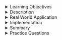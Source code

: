 
<details><summary>Learning Objectives</summary>
<br>

After completing this module, associates should be able to:

- To define PRIMARY KEY


</details>
<details><summary>Description</summary>
<br>

- The PRIMARY KEY constraint that is used to uniquely identify each record in a table.
- Primary keys must contain values that are UNIQUE and NOT NULL.
- A table can have only a single primary key.
- Primary keys should not be sensitive information. 
    - For example, although social security numbers are unique, assigning them as primary keys is a security risk.
    
</details>
<details><summary>Real World Application</summary>
<br>

Almost every table has a primary key. A few examples are:

- the employee id in the employee details table is the primary key
- the student id in the student table of a college database is the primary key
- branch id of any company with more than one branch is the primary key

All these are used to uniquely identify the record.
</details>
<details><summary>Implementation</summary> 
<br>

Below is an example of creating a table named `employee` with `employee_id` as primary key

``` sql
 CREATE TABLE employee(
    employee_id INT PRIMARY KEY,
    first_name VARCHAR(20),
    last_name VARCHAR(20),
    emp_role VARCHAR(20)
    );
```
``` sql
DESC employee;
```
The `DESC` or `DESCRIBE` commands describe the table.


result:
| Field       | Type        | Null | Key | Default | Extra |
|-------------|-------------|------|-----|---------|-------|
| employee_id | int         | NO   | PRI | NULL    |       |
| first_name  | varchar(20) | YES  |     | NULL    |       |
| last_name   | varchar(20) | YES  |     | NULL    |       |
| emp_role    | varchar(20) | YES  |     | NULL    |       |


</details>
<details><summary>Summary</summary> 
<br>

- the primary key is used to uniquely identify a record in the table.
- there can be only one primary key for one table
- primary key values should be unique and not null

</details>
<details><summary>Practice Questions</summary>

[Practice Questions](./Quiz.gift)</details>
